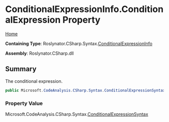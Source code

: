 # ConditionalExpressionInfo\.ConditionalExpression Property

[Home](../../../../../README.md)

**Containing Type**: Roslynator\.CSharp\.Syntax\.[ConditionalExpressionInfo](../README.md)

**Assembly**: Roslynator\.CSharp\.dll

## Summary

The conditional expression\.

```csharp
public Microsoft.CodeAnalysis.CSharp.Syntax.ConditionalExpressionSyntax ConditionalExpression { get; }
```

### Property Value

Microsoft\.CodeAnalysis\.CSharp\.Syntax\.[ConditionalExpressionSyntax](https://docs.microsoft.com/en-us/dotnet/api/microsoft.codeanalysis.csharp.syntax.conditionalexpressionsyntax)

